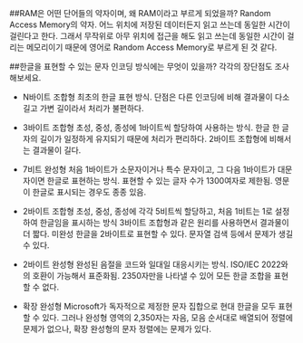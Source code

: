 ﻿##RAM은 어떤 단어들의 약자이며, 왜 RAM이라고 부르게 되었을까?
Random Access Memory의 약자.
어느 위치에 저장된 데이터든지 읽고 쓰는데 동일한 시간이 걸린다고 한다.
그래서 무작위로 아무 위치에 접근을 해도 읽고 쓰는데 동일한 시간이 걸리는 메모리이기 때문에 영어로 Random Access Memory로 부르게 된 것 같다.


##한글을 표현할 수 있는 문자 인코딩 방식에는 무엇이 있을까? 각각의 장단점도 조사해보세요.

- N바이트 조합형
최초의 한글 표현 방식.
단점은 다른 인코딩에 비해 결과물이 다소 길고 가변 길이라서 처리가 불편하다.

- 3바이트 조합형
초성, 중성, 종성에 1바이트씩 할당하여 사용하는 방식.
한글 한 글자의 길이가 일정하게 유지되기 때문에 처리가 편리하다.
2바이트 조합형에 비해서는 결과물이 길다.

- 7비트 완성형
처음 1바이트가 소문자이거나 특수 문자이고, 그 다음 1바이트가 대문자이면 한글로 표현하는 방식.
표현할 수 있는 글자 수가 1300여자로 제한됨.
영문이 한글로 표시되는 경우도 종종 있음.

- 2바이트 조합형
초성, 중성, 종성에 각각 5비트씩 할당하고, 처음 1비트는 1로 설정하여 한글임을 표시하는 방식
3바이트 조합형과 같은 원리를 사용하면서 결과물이 더 짧다.
미완성 한글을 2바이트로 표현할 수 있다.
문자열 검색 등에서 문제가 생길 수 있다.

- 2바이트 완성형
완성된 음절을 코드와 일대일 대응시키는 방식.
ISO/IEC 2022와의 호환이 가능해서 표준화됨.
2350자만을 나타낼 수 있어 모든 한글 조합을 표현할 수 없다.

- 확장 완성형
Microsoft가 독자적으로 제정한 문자 집합으로 현대 한글을 모두 표현할 수 있다.
그러나 완성형 영역의 2,350자는 자음, 모음 순서대로 배열되어 정렬에 문제가 없으나, 확장 완성형의 문자 정렬에는 문제가 있다.


